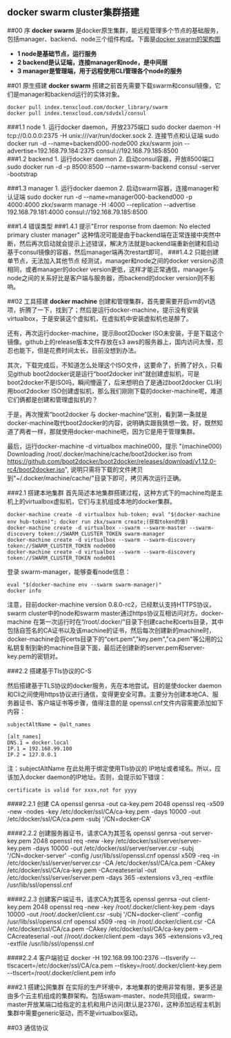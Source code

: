 
docker swarm cluster集群搭建
------
##00 序
**docker swarm** 是docker原生集群，能远程管理多个节点的基础服务，包括manager、backend、node三个组件构成。下面是[docker
 swarm的架构图](http://image.slidesharecdn.com/dockerswarmv1-150401123157-conversion-gate01/95/docker-swarm-introduction-13-638.jpg?cb=1427891574)

- **1 node是基础节点，运行服务**
- **2 backend是认证端，连接manager和node，是中间层**
- **3 manager是管理端，用于远程使用CLI管理各个node的服务**

##01 原生搭建
**docker swarm** 搭建之前首先需要下载swarm和consul镜像，它们是manager和backend运行的实体对象。

	docker pull index.tenxcloud.com/docker_library/swarm
	docker pull index.tenxcloud.com/sdvdxl/consul
###1.1 node
	1. 运行docker daemon，开放2375端口
   	   sudo docker daemon -H tcp://0.0.0.0:2375 -H unix:///var/run/docker.sock
 	2. 连接节点和认证端
       sudo docker run -d --name=backend000-node000 zkx/swarm join --advertise=192.168.79.184:2375 consul://192.168.79.185:8500     
###1.2 backend
	1. 运行docker daemon
	2. 启动consul容器，开放8500端口
	   sudo docker run -d -p 8500:8500 --name=swarm-backend consul -server -bootstrap	

###1.3 manager
	1. 运行docker daemon
	2. 启动swarm容器，连接manager和认证端
	   sudo docker run -d --name=manager000-backend000 -p 4000:4000 zkx/swarm manage -H :4000 --replication --advertise 192.168.79.181:4000 consul://192.168.79.185:8500

###1.4 错误类型
###1.4.1 提示"Error response from daemon: No elected primary cluster manager"
	这种情况可能是由于backend端在正常连接中突然中断，然后再次启动就会提示上述错误，解决方法就是backend端重新创建和启动基于consul镜像的容器，然后manager端再次restart即可。
###1.4.2 只能创建单节点，无法加入其他节点
	经测试，manager和node之间的docker version必须相同，或者manager的docker version更低，这样才能正常通信，manager与node之间的关系好比是客户端与服务器，而backend的docker version则不影响。

##02 工具搭建
**docker machine** 创建和管理集群，首先要需要开启vm的vt选项，折腾了一下，找到了；然后是运行docker-machine，提示没有安装virtualbox，于是安装这个虚拟机，在虚拟机中安装虚拟机也是醉了。

还有，再次运行docker-machine，提示Boot2Docker ISO未安装，于是下载这个镜像。github上的release版本文件存放在s3 aws的服务器上，国内访问太慢，忍忍也能下，但是花费时间太长，目前没想到办法。

其次，下载完成后，不知道怎么处理这个ISO文件，这要命了，折腾了好久，只看见github boot2docker说是运行“boot2docker init”就创建虚拟机，可是boot2docker不是ISO吗，瞬间懵逼了，后来想明白了是通过boot2docker CLI利用boot2docker ISO创建虚拟机，那么我们刚刚下载的docker-machine呢，难道它们俩都是创建和管理虚拟机的？

于是，再次搜索“boot2docker 与 docker-machine”区别，看到第一条就是docker-machine取代boot2docker的内容，说明确实跟我猜想一致。好，既然知道了两者一样，那就使用docker-machine吧，因为它是用于管理集群。

最后，运行docker-machine -d virtualbox machine000，提示 "(machine000) Downloading /root/.docker/machine/cache/boot2docker.iso from https://github.com/boot2docker/boot2docker/releases/download/v1.12.0-rc4/boot2docker.iso", 说明只需将下载的文件拷贝到"~/.docker/machine/cache/"目录下即可，拷贝再次运行正确。

###2.1 搭建本地集群
首先简述本地集群搭建过程，这种方式下的machine均是主机上的virtualbox虚拟机，它们与主机组成本地的docker集群。

	docker-machine create -d virtualbox hub-token; eval "$(docker-machine env hub-token)"; docker run zkx/swarm create;(获取token的值)
	docker-machine create -d virtualbox --swarm --swarm-master --swarm-discovery token://SWARM_CLUSTER_TOKEN swarm-manager
	docker-machine create -d virtualbox --swarm --swarm-discovery token://SWARM_CLUSTER_TOKEN node000
	docker-machine create -d virtualbox --swarm --swarm-discovery token://SWARM_CLUSTER_TOKEN node001
登录 swarm-manager，能够查看node信息：

	eval "$(docker-machine env --swarm swarm-manager)"
	docker info

注意，目前docker-machine version 0.8.0-rc2，已经默认支持HTTPS协议，swarm cluster中的node和swarm master通过https协议互相访问对方。docker-machine 在第一次运行时在“/root/.docker/”目录下创建cache和certs目录，其中包括自签名的CA证书以及该machine的证书，然后每次创建新的machine时，docker-machine会将certs目录下的“cert.pem”,"key.pem","ca.pem"等公用的公私钥复制到新的machine目录下面，最后还创建新的server.pem和server-key.pem的密钥对。

###2.2 搭建基于Tls协议的C-S

然后搭建基于TLS协议的docker服务，先在本地尝试。目的是使docker daemon和Cli之间使用https协议进行通信，变得更安全可靠。主要分为创建本地CA、服务器证书、客户端证书等步骤，值得注意的是 openssl.cnf文件内容需要添加如下内容：
	
	subjectAltName = @alt_names

	[alt_names]
	DNS.1 = docker.local
	IP.1 = 192.168.99.100
	IP.2 = 127.0.0.1
注：subjectAltName 在此处用于绑定使用Tls协议的 IP地址或者域名。所以，应该加入docker daemon的IP地址。否则，会提示如下错误：

	certificate is valid for xxxx,not for yyyy

####2.2.1  创建 CA
	openssl genrsa -out ca-key.pem 2048
	openssl req -x509 -new -nodes -key /etc/docker/ssl/CA/ca-key.pem -days 10000 -out /etc/docker/ssl/CA/ca.pem -subj '/CN=docker-CA'

####2.2.2  创建服务器证书，请求CA为其签名
	openssl genrsa -out server-key.pem 2048
	openssl req -new  -key /etc/docker/ssl/server/server-key.pem -days 10000 -out /etc/docker/ssl/server/server.csr -subj '/CN=docker-server' -config /usr/lib/ssl/openssl.cnf
	openssl x509 -req -in /etc/docker/ssl/server/server.csr -CA /etc/docker/ssl/CA/ca.pem  -CAkey /etc/docker/ssl/CA/ca-key.pem -CAcreateserial   -out /etc/docker/ssl/server/server.pem -days 365 -extensions v3_req -extfile /usr/lib/ssl/openssl.cnf

####2.2.3  创建客户端证书，请求CA为其签名
	openssl genrsa -out client-key.pem 2048
	openssl req -new  -key /root/.docker/client-key.pem -days 10000 -out /root/.docker/client.csr -subj '/CN=docker-client' -config /usr/lib/ssl/openssl.cnf
	openssl x509 -req -in /root/.docker/client.csr -CA /etc/docker/ssl/CA/ca.pem  -CAkey /etc/docker/ssl/CA/ca-key.pem -CAcreateserial   -out //root/.docker/client.pem -days 365 -extensions v3_req -extfile /usr/lib/ssl/openssl.cnf

####2.2.4  客户端验证
	docker -H  192.168.99.100:2376 --tlsverify --tlscacert=/etc/docker/ssl/CA/ca.pem  --tlskey=/root/.docker/client-key.pem  --tlscert=/root/.docker/client.pem info

###2.1 搭建公网集群
在实际的生产环境中，本地集群的使用非常有限，更多还是由多个云主机组成的集群架构。包括swam-master、node共同组成，swarm-master开放某端口给指定的主机和用户访问(默认是2376)，这种添加远程主机到集群中需要generic驱动，而不是virtualbox驱动。

##03 通信协议
